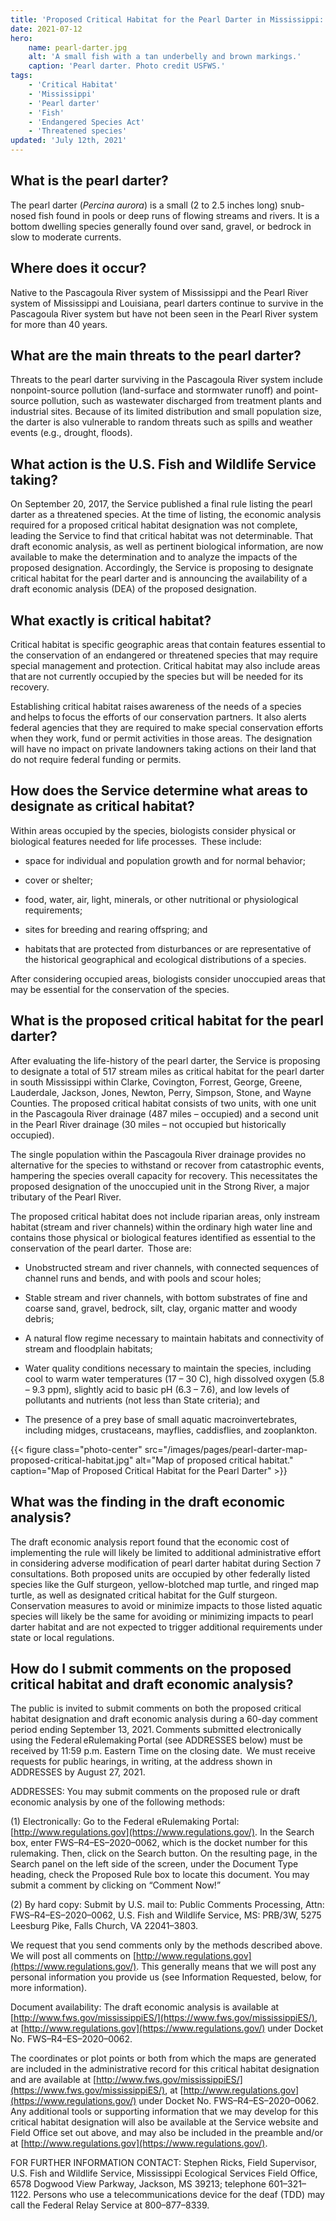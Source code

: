 ```yaml
---
title: 'Proposed Critical Habitat for the Pearl Darter in Mississippi: Frequently Asked Questions'
date: 2021-07-12
hero:
    name: pearl-darter.jpg
    alt: 'A small fish with a tan underbelly and brown markings.'
    caption: 'Pearl darter. Photo credit USFWS.'
tags:
    - 'Critical Habitat'
    - 'Mississippi'
    - 'Pearl darter'
    - 'Fish'
    - 'Endangered Species Act'
    - 'Threatened species'
updated: 'July 12th, 2021'
---
```


## What is the pearl darter? 

The pearl darter (_Percina aurora_) is a small (2 to 2.5 inches long) snub-nosed fish found in pools or deep runs of flowing streams and rivers.  It is a bottom dwelling species generally found over sand, gravel, or bedrock in slow to moderate currents.   

## Where does it occur?   

Native to the Pascagoula River system of Mississippi and the Pearl River system of Mississippi and Louisiana, pearl darters continue to survive in the Pascagoula River system but have not been seen in the Pearl River system for more than 40 years.  

## What are the main threats to the pearl darter? 

Threats to the pearl darter surviving in the Pascagoula River system include nonpoint-source pollution (land-surface and stormwater runoff) and point-source pollution, such as wastewater discharged from treatment plants and industrial sites.  Because of its limited distribution and small population size, the darter is also vulnerable to random threats such as spills and weather events (e.g., drought, floods). 

## What action is the U.S. Fish and Wildlife Service taking? 

On September 20, 2017, the Service published a final rule listing the pearl darter as a threatened species.  At the time of listing, the economic analysis required for a proposed critical habitat designation was not complete, leading the Service to find that critical habitat was not determinable.  That draft economic analysis, as well as pertinent biological information, are now available to make the determination and to analyze the impacts of the proposed designation.  Accordingly, the Service is proposing to designate critical habitat for the pearl darter and is announcing the availability of a draft economic analysis (DEA) of the proposed designation.

## What exactly is critical habitat?  

Critical habitat is specific geographic areas that contain features essential to the conservation of an endangered or threatened species that may require special management and protection. Critical habitat may also include areas that are not currently occupied by the species but will be needed for its recovery.  

Establishing critical habitat raises awareness of the needs of a species and helps to focus the efforts of our conservation partners.  It also alerts federal agencies that they are required to make special conservation efforts when they work, fund or permit activities in those areas.  The designation will have no impact on private landowners taking actions on their land that do not require federal funding or permits.  

## How does the Service determine what areas to designate as critical habitat?  

Within areas occupied by the species, biologists consider physical or biological features needed for life processes.  These include: 

- space for individual and population growth and for normal behavior;   

- cover or shelter;  

- food, water, air, light, minerals, or other nutritional or physiological requirements;  

- sites for breeding and rearing offspring; and  

- habitats that are protected from disturbances or are representative of the historical geographical and ecological distributions of a species. 

After considering occupied areas, biologists consider unoccupied areas that may be essential for the conservation of the species. 

## What is the proposed critical habitat for the pearl darter? 

After evaluating the life-history of the pearl darter, the Service is proposing to designate a total of 517 stream miles as critical habitat for the pearl darter in south Mississippi within Clarke, Covington, Forrest, George, Greene, Lauderdale, Jackson, Jones, Newton, Perry, Simpson, Stone, and Wayne Counties.  The proposed critical habitat consists of two units, with one unit in the Pascagoula River drainage (487 miles – occupied) and a second unit in the Pearl River drainage (30 miles – not occupied but historically occupied). 

The single population within the Pascagoula River drainage provides no alternative for the species to withstand or recover from catastrophic events, hampering the species overall capacity for recovery.  This necessitates the proposed designation of the unoccupied unit in the Strong River, a major tributary of the Pearl River. 

The proposed critical habitat does not include riparian areas, only instream habitat (stream and river channels) within the ordinary high water line and contains those physical or biological features identified as essential to the conservation of the pearl darter.  Those are: 

- Unobstructed stream and river channels, with connected sequences of channel runs and bends, and with pools and scour holes; 

- Stable stream and river channels, with bottom substrates of fine and coarse sand, gravel, bedrock, silt, clay, organic matter and woody debris; 

- A natural flow regime necessary to maintain habitats and connectivity of stream and floodplain habitats; 

- Water quality conditions necessary to maintain the species, including cool to warm water temperatures (17 – 30 C), high dissolved oxygen (5.8 – 9.3 ppm), slightly acid to basic pH (6.3 – 7.6), and low levels of pollutants and nutrients (not less than State criteria); and 

- The presence of a prey base of small aquatic macroinvertebrates, including midges, crustaceans, mayflies, caddisflies, and zooplankton.  

{{< figure class="photo-center" src="/images/pages/pearl-darter-map-proposed-critical-habitat.jpg" alt="Map of proposed critical habitat." caption="Map of Proposed Critical Habitat for the Pearl Darter" >}}

## What was the finding in the draft economic analysis? 

The draft economic analysis report found that the economic cost of implementing the rule will likely be limited to additional administrative effort in considering adverse modification of pearl darter habitat during Section 7 consultations.  Both proposed units are occupied by other federally listed species like the Gulf sturgeon, yellow-blotched map turtle, and ringed map turtle, as well as designated critical habitat for the Gulf sturgeon.  Conservation measures to avoid or minimize impacts to those listed aquatic species will likely be the same for avoiding or minimizing impacts to pearl darter habitat and are not expected to trigger additional requirements under state or local regulations.  

## How do I submit comments on the proposed critical habitat and draft economic analysis?  

The public is invited to submit comments on both the proposed critical habitat designation and draft economic analysis during a 60-day comment period ending September 13, 2021. Comments submitted electronically using the Federal eRulemaking Portal (see ADDRESSES below) must be received by 11:59 p.m. Eastern Time on the closing date.  We must receive requests for public hearings, in writing, at the address shown in ADDRESSES by August 27, 2021.   

ADDRESSES:  You may submit comments on the proposed rule or draft economic analysis by one of the following methods: 

(1)  Electronically:  Go to the Federal eRulemaking Portal: [http://www.regulations.gov](https://www.regulations.gov/).  In the Search box, enter FWS–R4–ES–2020–0062, which is the docket number for this rulemaking.  Then, click on the Search button.  On the resulting page, in the Search panel on the left side of the screen, under the Document Type heading, check the Proposed Rule box to locate this document.  You may submit a comment by clicking on “Comment Now!”  

(2)  By hard copy:  Submit by U.S. mail to:  Public Comments Processing, Attn: FWS–R4–ES–2020–0062, U.S. Fish and Wildlife Service, MS: PRB/3W, 5275 Leesburg Pike, Falls Church, VA 22041–3803. 

We request that you send comments only by the methods described above.  We will post all comments on [http://www.regulations.gov](https://www.regulations.gov/).  This generally means that we will post any personal information you provide us (see Information Requested, below, for more information).  

Document availability:  The draft economic analysis is available at [http://www.fws.gov/mississippiES/](https://www.fws.gov/mississippiES/), at [http://www.regulations.gov](https://www.regulations.gov/) under Docket No. FWS–R4–ES–2020–0062.   

The coordinates or plot points or both from which the maps are generated are included in the administrative record for this critical habitat designation and are available at [http://www.fws.gov/mississippiES/](https://www.fws.gov/mississippiES/), at [http://www.regulations.gov](https://www.regulations.gov/) under Docket No.  FWS–R4–ES–2020–0062.  Any additional tools or supporting information that we may develop for this critical habitat designation will also be available at the Service website and Field Office set out above, and may also be included in the preamble and/or at [http://www.regulations.gov](https://www.regulations.gov/). 
 
FOR FURTHER INFORMATION CONTACT:  Stephen Ricks, Field Supervisor, U.S. Fish and Wildlife Service, Mississippi Ecological Services Field Office, 6578 Dogwood View Parkway, Jackson, MS 39213; telephone 601–321–1122.  Persons who use a telecommunications device for the deaf (TDD) may call the Federal Relay Service at 800–877–8339. 

 

